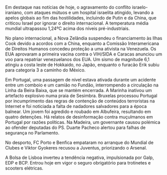 Em destaque nas notícias de hoje, o agravamento do conflito israelo-iraniano, com ataques mútuos e um hospital israelita atingido, levando a apelos globais ao fim das hostilidades, incluindo de Putin e da China, que criticou Israel por ignorar o direito internacional. A temperatura média mundial ultrapassou 1,24ºC acima dos níveis pré-industriais.

No plano internacional, a Nova Zelândia suspendeu o financiamento às Ilhas Cook devido a acordos com a China, enquanto a Comissão Interamericana de Direitos Humanos concedeu proteção a uma ativista na Venezuela. Os EUA aprovaram a primeira vacina contra o VIH/SIDA e Caracas anunciou um voo para repatriar venezuelanos dos EUA. Um sismo de magnitude 6,1 atingiu a costa leste de Hokkaido, no Japão, enquanto o furacão Erik subiu para categoria 3 a caminho do México.

Em Portugal, uma passagem de nível estava ativada durante um acidente entre um comboio e um camião no Fundão, interrompendo a circulação na Linha da Beira Baixa, que se mantém encerrada. A Marinha inativou um artefacto explosivo numa praia de Sesimbra. Bruxelas processou Portugal por incumprimento das regras de contenção de conteúdos terroristas na Internet e foi noticiada a falta de nadadores salvadores para a época balnear. Um jovem foi agredido e roubado em Albufeira, resultando em quatro detenções. Há relatos de desinformação contra muçulmanos em Portugal por razões políticas. Na Madeira, um governante causou polémica ao ofender deputadas do PS. Duarte Pacheco alertou para falhas de segurança no Parlamento.

No desporto, FC Porto e Benfica empataram no arranque do Mundial de Clubes e Viktor Gyokeres recusou a Juventus, priorizando o Arsenal.

A Bolsa de Lisboa inverteu a tendência negativa, impulsionada por Galp, EDP e BCP. Entrou hoje em vigor o seguro obrigatório para trotinetes e scooters elétricas.